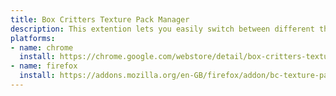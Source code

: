 ```yaml
---
title: Box Critters Texture Pack Manager
description: This extention lets you easily switch between different themes, add new themes and create new themes.
platforms:
- name: chrome
  install: https://chrome.google.com/webstore/detail/box-critters-texture-pack/okfakaikglajegjgjnaamcigadmfccmg?hl=en-GB&gl=GB
- name: firefox
  install: https://addons.mozilla.org/en-GB/firefox/addon/bc-texture-pack-manager/
---
```

